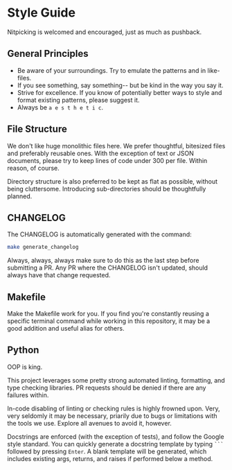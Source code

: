# Style Guide

Nitpicking is welcomed and encouraged, just as much as pushback.

## General Principles

- Be aware of your surroundings. Try to emulate the patterns and in like-files.
- If you see something, say something-- but be kind in the way you say it.
- Strive for excellence. If you know of potentially better ways to style and format
existing patterns, please suggest it.
- Always be ` a e s t h e t i c `.

## File Structure

We don't like huge monolithic files here. We prefer thoughtful, bitesized files and
preferably reusable ones. With the exception of text or JSON documents, please try to
keep lines of code under 300 per file. Within reason, of course.

Directory structure is also preferred to be kept as flat as possible, without being
cluttersome. Introducing sub-directories should be thoughtfully planned.

## CHANGELOG

The CHANGELOG is automatically generated with the command:

```bash
make generate_changelog
```

Always, always, always make sure to do this as the last step before submitting a PR.
Any PR where the CHANGELOG isn't updated, should always have that change requested.

## Makefile

Make the Makefile work for you. If you find you're constantly reusing a specific
terminal command while working in this repository, it may be a good addition and
useful alias for others.


## Python

OOP is king.

This project leverages some pretty strong automated linting, formatting, and type
checking libraries. PR requests should be denied if there are any failures within.

In-code disabling of linting or checking rules is highly frowned upon. Very, very
seldomly it may be necessary, priarily due to bugs or limitations with the tools we
use. Explore all avenues to avoid it, however.

Docstrings are enforced (with the exception of tests), and follow the Google style
standard. You can quickly generate a docstring template by typing ` ``` ` followed by
pressing `Enter`. A blank template will be generated, which includes existing args,
returns, and raises if performed below a method.